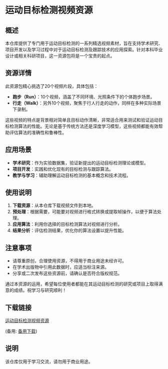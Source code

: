 # 运动目标检测视频资源

## 概述

本仓库提供了专门用于运动目标检测的一系列精选视频素材，旨在支持学术研究、项目开发以及学习过程中对于运动目标检测及跟踪技术的应用探索。针对本科毕业设计或相关科研项目，这一资源包将是一个宝贵的起点。

## 资源详情

此资源包精心挑选了20个视频片段，具体包括：

- **跑步（Run）**：10个视频，涵盖了不同环境、光照条件下的个体跑步场景。
- **行走（Walk）**：另外10个视频，聚焦于行人行走的动作，同样在多种实际场景下录制。

这些视频的特点是背景相对简单且目标动作清晰，非常适合用来测试和验证运动目标检测算法的性能。无论是基于传统方法还是深度学习模型，这些视频都能有效帮助评估算法的准确性和鲁棒性。

## 应用场景

- **学术研究**：作为实验数据集，验证新提出的运动目标检测理论或模型。
- **项目开发**：实践和优化现有的目标检测与跟踪算法。
- **教学与学习**：辅助理解运动目标检测的基本概念和技术流程。

## 使用说明

1. **下载资源**：从本仓库下载视频文件到本地。
2. **预处理**：根据需要，可能要对视频进行格式转换或提取帧操作，以便于算法处理。
3. **应用算法**：利用你选择的目标检测算法对视频进行分析。
4. **结果分析**：评估检测结果，优化你的算法设置以提升性能。

## 注意事项

- 请尊重原创，合理使用资源，不得用于商业用途未经许可。
- 在学术出版物中引用此数据时，应适当标注来源。
- 分享或二次发布这些资源前，请确认是否符合版权规范。

通过本资源的运用，希望每位使用者都能在其运动目标检测的研究或项目上取得满意的成绩。祝学习与研究顺利！

## 下载链接
[运动目标检测视频资源]() 

(备用: [备用下载](https://pan.baidu.com/s/177b83N-5Fn044RPUYtPNDA?pwd=1234))

## 说明

该仓库仅用于学习交流，请勿用于商业用途。

